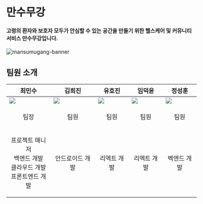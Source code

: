 # 만수무강
#### 고령의 환자와 보호자 모두가 안심할 수 있는 공간을 만들기 위한 헬스케어 및 커뮤니티 서비스 만수무강입니다.
![mansumugang-banner](https://github.com/user-attachments/assets/7d6268d5-9fa8-4faa-98f6-de406d04d0c1)

## 팀원 소개
| 최민수 | 김희진 | 유호진 | 임덕윤 | 정성훈 |
| ------------ | ------------- | ------------- | ------------- | ------------- |
|<img src="https://github.com/user-attachments/assets/1130e275-cd0d-4e3f-81c6-aeb43a44afb5" />| <img src="https://github.com/user-attachments/assets/ba7fb7ca-fdfc-4b90-9f8f-77a2d424dac9" /> | <img src="https://github.com/user-attachments/assets/0d0b2f0d-2ff3-4a70-8194-7a9d3758c486" /> | <img src="https://github.com/user-attachments/assets/352eed5e-2944-4a4f-ad6f-d01f49798d86" /> | <img src="https://github.com/user-attachments/assets/95a5ccf4-4271-4994-8c60-78b2d1c27518" /> |
| <p align="center"> 팀장 </p> | <p align="center"> 팀원 </p> | <p align="center"> 팀원 </p> | <p align="center"> 팀원 </p> | <p align="center"> 팀원 </p> |
| <p align="center"> 프로젝트 매니저 <br/> 백엔드 개발 <br/> 클라우드 개발 <br/> 프론트엔드 개발 </p> | <p align="center"> 안드로이드 개발 </p>  | <p align="center"> 리엑트 개발 </p> | <p align="center"> 리엑트 개발 </p> | <p align="center"> 벡엔드 개발 </p> |

<!--

**Here are some ideas to get you started:**

🙋‍♀️ A short introduction - what is your organization all about?
🌈 Contribution guidelines - how can the community get involved?
👩‍💻 Useful resources - where can the community find your docs? Is there anything else the community should know?
🍿 Fun facts - what does your team eat for breakfast?
🧙 Remember, you can do mighty things with the power of [Markdown](https://docs.github.com/github/writing-on-github/getting-started-with-writing-and-formatting-on-github/basic-writing-and-formatting-syntax)
-->
